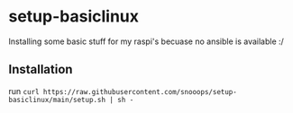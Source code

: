 # setup-basiclinux
Installing some basic stuff for my raspi's becuase no ansible is available :/


## Installation
run `curl https://raw.githubusercontent.com/snooops/setup-basiclinux/main/setup.sh | sh -`
